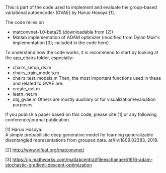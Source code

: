 This is part of the code used to implement and evaluate the group-based variational autoencoder (GVAE) by Haruo Hosoya [1].

The code relies on
  * matconvnet-1.0-beta25 (downloadable from [2])
  * Matlab implementation of ADAM optimizer (modified from Dylan Muir's implementation [3]; included in the code here)

To understand how the code works, it is recommend to start by looking at the app_chairs folder, especially:
  * chairs_setup_ds.m
  * chairs_train_models.m
  * chairs_test_models.m
Then, the most important functions used in these and related to GVAE are:
  * create_net.m
  * learn_net.m
  * obj_gvae.m
Others are mostly auxiliary or for visualization/evaluation purposes.

If you publish a paper based on this code, please cite [1] or any following conference/journal publication.

[1] Haruo Hosoya.  
A simple probabilistic deep generative model for learning generalizable disentangled representations from grouped data.  arXiv:1809.02383, 2018.

[2] http://www.vlfeat.org/matconvnet/

[3] https://jp.mathworks.com/matlabcentral/fileexchange/61616-adam-stochastic-gradient-descent-optimization
